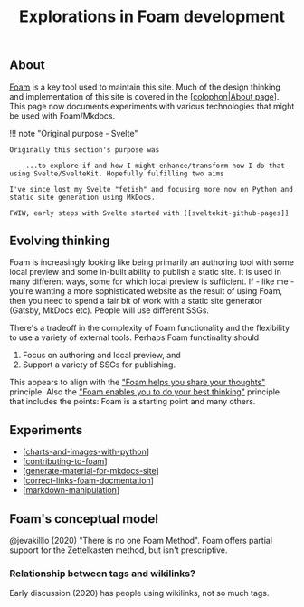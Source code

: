 ﻿---
backlinks:
- title: Seek
  url: /memex/seek/seek.html
- title: Note taking strategies
  url: /memex/colophon/note-taking-strategies.html
- title: FLOSS and FOSS
  url: /memex/sense/computing/floss.html
- title: Web development
  url: /memex/sense/Web-development/web-development.html
- title: 'SvelteKit and Github pages '
  url: /memex/sense/Web-development/foam-dev/sveltekit-github-pages.html
tags:
- foam
- web-development
- colophon
title: Explorations in Foam development
type: note
---
## About

[Foam](https://foambubble.github.io/foam/) is a key tool used to maintain this site. Much of the design thinking and implementation of this site is covered in the [[colophon|About page]]. This page now documents experiments with various technologies that might be used with Foam/Mkdocs.

!!! note "Original purpose - Svelte" 

    Originally this section's purpose was 
    
        ...to explore if and how I might enhance/transform how I do that using Svelte/SvelteKit. Hopefully fulfilling two aims

    I've since lost my Svelte "fetish" and focusing more now on Python and static site generation using MkDocs.

    FWIW, early steps with Svelte started with [[sveltekit-github-pages]]

## Evolving thinking

Foam is increasingly looking like being primarily an authoring tool with some local preview and some in-built ability to publish a static site. It is used in many different ways, some for which local preview is sufficient. If - like me - you're wanting a more sophisticated website as the result of using Foam, then you need to spend a fair bit of work with a static site generator (Gatsby, MkDocs etc). People will use different SSGs.

There's a tradeoff in the complexity of Foam functionality and the flexibility to use a variety of external tools. Perhaps Foam functinality should

1. Focus on authoring and local preview, and
2. Support a variety of SSGs for publishing.

This appears to align with the ["Foam helps you share your thoughts"](https://foambubble.github.io/foam/principles#foam-helps-you-share-your-thoughts-with-the-world) principle. Also the ["Foam enables you to do your best thinking"](https://foambubble.github.io/foam/principles#foam-enables-you-to-do-your-best-thinking) principle that includes the points: Foam is a starting point and many others.

## Experiments

- [[charts-and-images-with-python]]
- [[contributing-to-foam]]
- [[generate-material-for-mkdocs-site]]
- [[correct-links-foam-docmentation]]
- [[markdown-manipulation]]

## Foam's conceptual model

@jevakillio (2020) "There is no one Foam Method". Foam offers partial support for the Zettelkasten method, but isn't prescriptive.

### Relationship between tags and wikilinks?

Early discussion (2020) has people using wikilinks, not so much tags.

[//begin]: # "Autogenerated link references for markdown compatibility"
[colophon|About page]: ../../../colophon/colophon "Colophon"
[charts-and-images-with-python]: charts-and-images-with-python "Charts and images with Python"
[contributing-to-foam]: contributing-to-foam "Contributing to Foam"
[generate-material-for-mkdocs-site]: generate-material-for-mkdocs-site "Generate material for MkDocs site"
[correct-links-foam-docmentation]: correct-links-foam-docmentation "Correct links to Foam documentation"
[markdown-manipulation]: markdown-manipulation "Markdown Manipulation"
[//end]: # "Autogenerated link references"